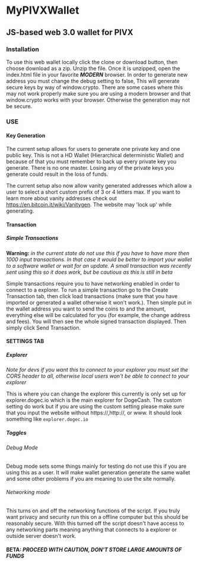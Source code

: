 # MyPIVXWallet
## JS-based web 3.0 wallet for PIVX

### Installation
To use this web wallet locally click the clone or download button, then choose download as a zip. Unzip the file. Once it is unzipped, open the index.html file in your favorite **_MODERN_** browser. In order to generate new address you must change the debug setting to false, This will generate secure keys by way of window.crypto. There are some cases where this may not work properly make sure you are using a modern browser and that window.crypto works with your browser. Otherwise the generation may not be secure.
### USE

#### Key Generation

The current setup allows for users to generate one private key and one public key. This is not a HD Wallet (Hierarchical deterministic Wallet) and because of that you must remember to back up every private key you generate. There is no one master. Losing any of the private keys you generate could result in the loss of funds.

The current setup also now allow vanity generated addresses which allow a user to select a short custom prefix of 3 or 4 letters max. If you want to learn more about vanity addresses check out https://en.bitcoin.it/wiki/Vanitygen. The website may 'lock up' while generating.

#### Transaction
##### Simple Transactions
**Warning:** _in the current state do not use this if you have to have more then 1000 input transactions. In that case it would be better to import your wallet to a software wallet or wait for an update. A small transaction was recently sent using this so it does work, but be cautious as this is still in beta_

Simple transactions require you to have networking enabled in order to connect to a explorer.
To run a simple transaction go to the Create Transaction tab, then click load transactions (make sure that you have imported or generated a wallet otherwise it won't work.). Then simple put in the wallet address you want to send the coins to and the amount, everything else will be calculated for you (for example, the change address and fees). You will then see the whole signed transaction displayed. Then simply click Send Transaction.

#### SETTINGS TAB
##### Explorer
_Note for devs if you want this to connect to your explorer you must set the CORS header to all, otherwise local users won't be able to connect to your explorer_

This is where you can change the explorer this currently is only set up for explorer.dogec.io which is the main explorer for DogeCash. The custom setting do work but 
if you are using the custom setting please make sure that you input the website without https://,http://, or www. It should look something like `explorer.dogec.io`

##### Toggles
###### Debug Mode
Debug mode sets some things mainly for testing do not use this if you are using this as a user. It will make wallet generation generate the same wallet and some other problems if you are meaning to use the site normally.

###### Networking mode
This turns on and off the networking functions of the script. If you truly want privacy and security run this on a offline computer but this should be reasonably secure. With this turned off the script doesn't have access to any networking parts meaning anything that connects to a explorer or outside server doesn't work.

#### BETA: **_PROCEED WITH CAUTION, DON'T STORE LARGE AMOUNTS OF FUNDS_**
